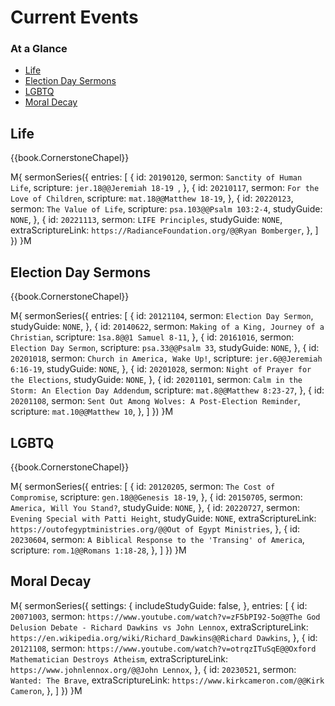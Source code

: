 # Current Events

### At a Glance

- [Life](#life)
- [Election Day Sermons](#election-day-sermons)
- [LGBTQ](#lgbtq)
- [Moral Decay](#moral-decay)

## Life

{{book.CornerstoneChapel}}

M{ sermonSeries({
  entries: [
    { id: `20190120`, sermon: `Sanctity of Human Life`,   scripture: `jer.18@@Jeremiah 18-19 `, },
    { id: `20210117`, sermon: `For the Love of Children`, scripture: `mat.18@@Matthew 18-19`,   },
    { id: `20220123`, sermon: `The Value of Life`,        scripture: `psa.103@@Psalm 103:2-4`,  studyGuide: `NONE`, },
    { id: `20221113`, sermon: `LIFE Principles`,                                                studyGuide: `NONE`, extraScriptureLink: `https://RadianceFoundation.org/@@Ryan Bomberger`, },
  ]
}) }M


## Election Day Sermons

{{book.CornerstoneChapel}}

M{ sermonSeries({
  entries: [
    { id: `20121104`, sermon: `Election Day Sermon`,                                                                   studyGuide: `NONE`, },
    { id: `20140622`, sermon: `Making of a King, Journey of a Christian`,        scripture: `1sa.8@@1 Samuel 8-11`,                        },
    { id: `20161016`, sermon: `Election Day Sermon`,                             scripture: `psa.33@@Psalm 33`,        studyGuide: `NONE`, },
    { id: `20201018`, sermon: `Church in America, Wake Up!`,                     scripture: `jer.6@@Jeremiah 6:16-19`, studyGuide: `NONE`, },
    { id: `20201028`, sermon: `Night of Prayer for the Elections`,                                                     studyGuide: `NONE`, },
    { id: `20201101`, sermon: `Calm in the Storm: An Election Day Addendum`,     scripture: `mat.8@@Matthew 8:23-27`,                      },
    { id: `20201108`, sermon: `Sent Out Among Wolves: A Post-Election Reminder`, scripture: `mat.10@@Matthew 10`,                          },
  ]
}) }M


## LGBTQ

{{book.CornerstoneChapel}}

M{ sermonSeries({
  entries: [
    { id: `20120205`, sermon: `The Cost of Compromise`,                           scripture: `gen.18@@Genesis 18-19`,                     },
    { id: `20150705`, sermon: `America, Will You Stand?`,                                                             studyGuide: `NONE`, },
    { id: `20220727`, sermon: `Evening Special with Patti Height`,                                                    studyGuide: `NONE`, extraScriptureLink: `https://outofegyptministries.org/@@Out of Egypt Ministries`, },
    { id: `20230604`, sermon: `A Biblical Response to the 'Transing' of America`, scripture: `rom.1@@Romans 1:18-28`,                     },
  ]
}) }M


## Moral Decay

M{ sermonSeries({
  settings: {
    includeStudyGuide: false,
  },
  entries: [
    { id: `20071003`, sermon: `https://www.youtube.com/watch?v=zF5bPI92-5o@@The God Delusion Debate - Richard Dawkins vs John Lennox`, extraScriptureLink: `https://en.wikipedia.org/wiki/Richard_Dawkins@@Richard Dawkins`,    },
    { id: `20121108`, sermon: `https://www.youtube.com/watch?v=otrqzITuSqE@@Oxford Mathematician Destroys Atheism`,                    extraScriptureLink: `https://www.johnlennox.org/@@John Lennox`,   },
    { id: `20230521`, sermon: `Wanted: The Brave`,                                                                                     extraScriptureLink: `https://www.kirkcameron.com/@@Kirk Cameron`, },
  ]
}) }M
